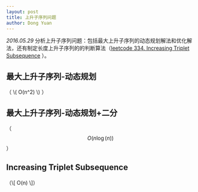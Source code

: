 ```yaml
---
layout: post
title: 上升子序列问题
author: Dong Yuan
---
```

_2016.05.29_
分析上升子序列问题：包括最大上升子序列的动态规划解法和优化解法，还有制定长度上升子序列的的判断算法（[leetcode 334. Increasing Triplet Subsequence][1] ）。


## 最大上升子序列-动态规划
（ \\( O(n^2) \\) ）

## 最大上升子序列-动态规划+二分
（$$ O(n\log(n)) $$）

## Increasing Triplet Subsequence 
（\\[ O(n) \\]）




[1]:https://leetcode.com/problems/increasing-triplet-subsequence/